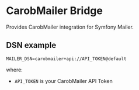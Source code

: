 CarobMailer Bridge
===============

Provides CarobMailer integration for Symfony Mailer.


DSN example
-----------

```
MAILER_DSN=carobmailer+api://API_TOKEN@default
```

where:
 - `API_TOKEN` is your CarobMailer API Token

